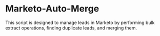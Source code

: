 # Marketo-Auto-Merge
This script is designed to manage leads in Marketo by performing bulk extract operations, finding duplicate leads, and merging them.
